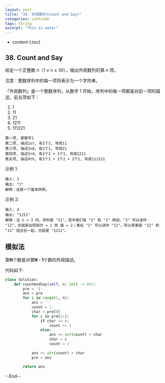 ```yaml
---
layout: post
title: "38. 外观数列(Count and Say)"
categories: Leetcode
tags: String
excerpt: "This is water"
---
```


* content
{:toc}

## 38. Count and Say

给定一个正整数 n（1 ≤ n ≤ 30），输出外观数列的第 n 项。

注意：整数序列中的每一项将表示为一个字符串。

「外观数列」是一个整数序列，从数字 1 开始，序列中的每一项都是对前一项的描述。前五项如下：

1. 1
2. 11
3. 21
4. 1211
5. 111221

```
第一项, 是数字1
第二项, 描述1st, 有1个1, 写成11
第三项, 描述2nd, 有2个1, 写成21
第四项, 描述3rd, 有1个2 + 1个1, 写成1211
第五项, 描述4th, 有1个1 + 1个2 + 2个1, 写成111221
```

示例 1:

```
输入: 1
输出: "1"
解释：这是一个基本样例。
```

示例 2:

```
输入: 4
输出: "1211"
解释：当 n = 3 时，序列是 "21"，其中我们有 "2" 和 "1" 两组，"2" 可以读作 "12"，也就是出现频次 = 1 而 值 = 2；类似 "1" 可以读作 "11"。所以答案是 "12" 和 "11" 组合在一起，也就是 "1211"。
```

## 模拟法

第**N**个数是对第**N - 1**个数的外观描述。

代码如下:

```python
class Solution:
    def countAndSay(self, n: int) -> str:
        pre = '1'
        ans = pre
        for i in range(1, n):
            ans = ''
            count = 1
            char = pre[0]
            for c in pre[1:]:
                if char == c:
                    count += 1
                else:
                    ans += str(count) + char
                    char = c
                    count = 1
                    
            ans += str(count) + char
            pre = ans
            
        return ans
```

--End--


